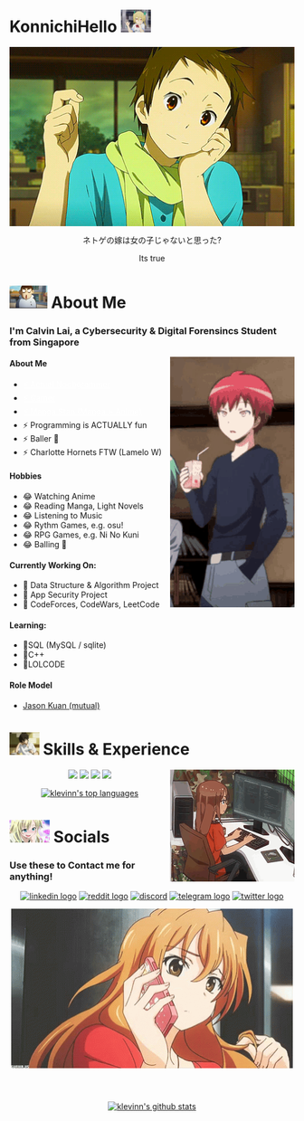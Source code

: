 # KonnichiHello <img height="40" src="https://github.com/klevinn/klevinn/blob/main/assets/waving.gif"/>

<div align="center">
  <img hight="300" width="700" alt="Banner GIF" align="center" src="https://github.com/klevinn/klevinn/blob/main/assets/banner.gif">
  <p>ネトゲの嫁は女の子じゃないと思った?</p>
  <p>Its true</p>
</div>

# <img height="40" src="https://github.com/klevinn/klevinn/blob/main/assets/about.gif"/> About Me

### I'm Calvin Lai, a Cybersecurity & Digital Forensincs Student from Singapore

<div align="center">
  <img src="https://github.com/klevinn/klevinn/blob/main/assets/profile.gif" align="right">
</div>

#### About Me
- <a style="color:white;" href="https://codeforces.com/profile/klevinn">⚡ Actual Noobgrammer</a>
- <a style="color:white;" href="https://steamcommunity.com/id/kirisakibestgirl/">⚡ Gamer</a>
- <a style="color:white;" href="https://myanimelist.net/profile/klevinn">⚡ Manga Stan (Manga > Anime)</a>
- ⚡ Programming is ACTUALLY fun
- ⚡ Baller 🏀 
- ⚡ Charlotte Hornets FTW (Lamelo W)

#### Hobbies
- 😂 Watching Anime
- 😂 Reading Manga, Light Novels
- 😂 Listening to Music
- 😂 Rythm Games, e.g. osu!
- 😂 RPG Games, e.g. Ni No Kuni
- 😂 Balling 🏀

#### Currently Working On:
- 🌱 Data Structure & Algorithm Project
- 🌱 App Security Project
- 🌱 CodeForces, CodeWars, LeetCode

#### Learning:
- 🤔SQL (MySQL / sqlite)
- 🤔C++
- 🤔LOLCODE

#### Role Model
- <a href="https://github.com/KJHJason">Jason Kuan (mutual)</a>

# <img height="40" src="https://github.com/klevinn/klevinn/blob/main/assets/skills.gif"/> Skills & Experience

<div align="center">
  <img src="https://github.com/klevinn/klevinn/blob/main/assets/coding.gif" align="right">
</div>

<p align="center">
  <img src="https://img.shields.io/badge/python-3670A0?style=for-the-badge&logo=python&logoColor=ffdd54"/> <img src="https://img.shields.io/badge/html5-%23E34F26.svg?style=for-the-badge&logo=html5&logoColor=white"/> <img src="https://img.shields.io/badge/css3-%231572B6.svg?style=for-the-badge&logo=css3&logoColor=white"/> <img src="https://img.shields.io/badge/javascript-%23323330.svg?style=for-the-badge&logo=javascript&logoColor=%23F7DF1E"/> <br>

</p>
<p align="center">
  <a href="https://github.com/klevinn"><img src="https://github-readme-stats.vercel.app/api/top-langs/?username=klevinn&layout=compact&theme=dark&hide=html" alt="klevinn's top languages"></a>
</p>

# <img height="40" src="https://github.com/klevinn/klevinn/blob/main/assets/addict.gif"/>  Socials

### Use these to Contact me for anything!

<div align="center">
  <p>
    <a href="https://www.linkedin.com/in/calvin-lai-671971225/" target="_blank"> <img src='https://img.shields.io/badge/CalvinLai-%230077B5.svg?style=for-the-badge&logo=linkedin&logoColor=white' alt='linkedin logo' height='40'></a>
    <a href="https://www.reddit.com/user/imaweeaboo_" target="_blank"><img src='https://img.shields.io/badge/@imaweeaboo_-FF4500?style=for-the-badge&logo=reddit&logoColor=white' alt='reddit logo' height='40'></a>
    <a href="#" target="_blank"><img src="https://img.shields.io/badge/@noisy%236969%20-%237289DA.svg?&style=for-the-badge&logo=discord&logoColor=white" alt = "discord" height=40/></a>
    <a href="#" target="_blank"><img src='https://img.shields.io/badge/@woyaochibingqiling-2CA5E0?style=for-the-badge&logo=telegram&logoColor=white' alt='telegram logo' height='40'></a>
    <a href="#" target="_blank"><img src='https://img.shields.io/badge/@mrweeaboo_-%231DA1F2.svg?style=for-the-badge&logo=Twitter&logoColor=white' alt='twitter logo' height='40'></a>
  </p>
  <img src="https://github.com/klevinn/klevinn/blob/main/assets/calling.gif">
</div>

<br>

#
<p align="center">
  <a href="https://github.com/klevinn"><img src="https://github-readme-stats.vercel.app/api?username=klevinn&count_private=true&show_icons=true&theme=gruvbox" alt="klevinn's github stats"></a>
</p>

<!--
**klevinn/klevinn** is a ✨ _special_ ✨ repository because its `README.md` (this file) appears on your GitHub profile.

Here are some ideas to get you started:

- 🔭 I’m currently working on ...
- 🌱 I’m currently learning ...
- 👯 I’m looking to collaborate on ...
- 🤔 I’m looking for help with ...
- 💬 Ask me about ...
- 📫 How to reach me: ...
- 😄 Pronouns: ...
- ⚡ Fun fact: ...
-->